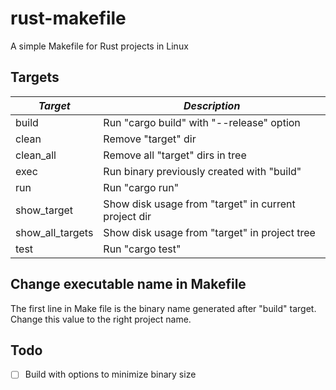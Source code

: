 # rust-makefile
A simple Makefile for Rust projects in Linux

## Targets

| *Target*         | *Description*                                        |
|------------------|------------------------------------------------------|
| build            | Run "cargo build" with "--release" option            |
| clean            | Remove "target" dir                                  |
| clean_all        | Remove all "target" dirs in tree                     |
| exec             | Run binary previously created with "build"           |
| run              | Run "cargo run"                                      |
| show_target      | Show disk usage from "target" in current project dir |
| show_all_targets | Show disk usage from "target" in project tree        |
| test             | Run "cargo test"                                     |

## Change executable name in Makefile

The first line in Make file is the binary name generated after "build" target.
Change this value to the right project name.


## Todo
- [ ] Build with options to minimize binary size
